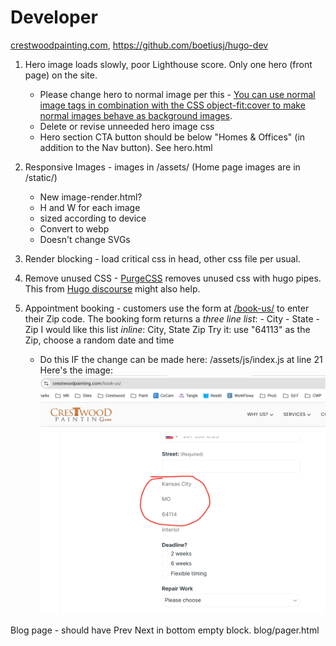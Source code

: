 # Developer

[crestwoodpainting.com](https://crestwoodpainting.com),
<https://github.com/boetiusj/hugo-dev>

1.  Hero image loads slowly, poor Lighthouse score. Only one hero (front page) on the site.
    - Please change hero to normal image per this - [You can use normal image tags in combination with the CSS object-fit:cover to make normal images behave as background images](https://www.corewebvitals.io/pagespeed/optimize-images-for-core-web-vitals).
    - Delete or revise unneeded hero image css
    - Hero section CTA button should be below "Homes & Offices" (in addition to the Nav button). See hero.html
2.  Responsive Images - images in /assets/ (Home page images are in /static/)
    - New image-render.html?
    - H and W for each image
    - sized according to device
    - Convert to webp
    - Doesn't change SVGs
3.  Render blocking - load critical css in head, other css file per usual.
4.  Remove unused CSS - [PurgeCSS](https://purgecss.com/guides/hugo.html) removes unused css with hugo pipes. This from [Hugo discourse](https://discourse.gohugo.io/t/hugo-guide-added-to-the-purgecss-docs/39422/6) might also help.

5.  Appointment booking - customers use the form at [/book-us/](https://crestwoodpainting.com/book-us/) to enter their Zip code. The booking form returns a _three line list_:
        - City
        - State
        - Zip
    I would like this list _inline_: City, State Zip 
    Try it: use "64113" as the Zip, choose a random date and time 
    - Do this IF the change can be made here: /assets/js/index.js at line 21
    Here's the image: ![Booking Form pre-populated](assets/images/other/City_State_Zip.png)

Blog page - should have Prev Next in bottom empty block. blog/pager.html
